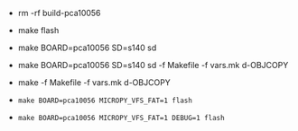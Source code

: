 +    rm -rf build-pca10056
+    make flash
+    make BOARD=pca10056 SD=s140 sd
+    make BOARD=pca10056 SD=s140 sd -f Makefile -f vars.mk d-OBJCOPY 
+    make -f Makefile -f vars.mk d-OBJCOPY 


+     make BOARD=pca10056 MICROPY_VFS_FAT=1 flash
+     make BOARD=pca10056 MICROPY_VFS_FAT=1 DEBUG=1 flash
